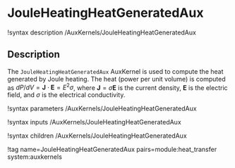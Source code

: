 # JouleHeatingHeatGeneratedAux

!syntax description /AuxKernels/JouleHeatingHeatGeneratedAux

## Description

The `JouleHeatingHeatGeneratedAux` AuxKernel is used to compute the heat generated by Joule heating. The heat (power per unit volume) is computed as $dP/dV= \bm{J} \cdot \bm{E} = E ^2 \sigma$, where $\bm{J} = \sigma \bm{E}$ is the current density, $\bm{E}$ is the electric field, and $\sigma$ is the electrical conductivity.

!syntax parameters /AuxKernels/JouleHeatingHeatGeneratedAux

!syntax inputs /AuxKernels/JouleHeatingHeatGeneratedAux

!syntax children /AuxKernels/JouleHeatingHeatGeneratedAux

!tag name=JouleHeatingHeatGeneratedAux pairs=module:heat_transfer system:auxkernels
